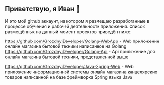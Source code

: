 ## Приветствую, я Иван 👋

И это мой github аккаунт, на котором я размещаю разработанные в процессе обучения и рабочей деятельности приложения. Список размещённых на данный момент проектов приведён ниже: 

https://github.com/GrozdnyiDeveloper/Golang-WebApp - Web приложение онлайн магазина бытовой техники написанное на Golang
https://github.com/GrozdnyiDeveloper/Golang-Api - Api приложение для онлайн магазина бытовой техники, представленной выше

https://github.com/GrozdnyiDeveloper/Java-Spring-Web - Web приложение информационной системы онлайн магазина канцелярских товаров написанной на базе фреймворка Spring языка Java

<!--
**GrozdnyiDeveloper/GrozdnyiDeveloper** is a ✨ _special_ ✨ repository because its `README.md` (this file) appears on your GitHub profile.

Here are some ideas to get you started:

- 🔭 I’m currently working on ...
- 🌱 I’m currently learning ...
- 👯 I’m looking to collaborate on ...
- 🤔 I’m looking for help with ...
- 💬 Ask me about ...
- 📫 How to reach me: ...
- 😄 Pronouns: ...
- ⚡ Fun fact: ...
-->
